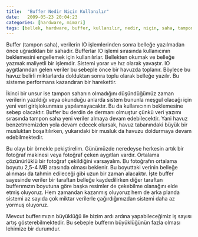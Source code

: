 ```yaml
---
title:  "Buffer Nedir Niçin Kullanılır"
date:   2009-05-23 20:04:23
categories: [hardware, mimari]
tags: [bellek, hardware, buffer, kullanılır, nedir, niçin, saha, tampon, Mehmet Cem Yücel, Mehmet, Cem, Yucel, Yücel]
---
```


Buffer (tampon saha), verilerin IO işlemlerinden sonra belleğe yazılmadan önce uğradıkları bir sahadır. Bufferlar IO işlemi sırasında kullanıcının beklemesini engellemek için kullanılırlar. Bellekten okumak ve belleğe yazmak maliyetli bir işlemdir. Sistemi yorar ve hız olarak yavaştır. IO aygıtlarından gelen veriler bu sebeple önce bir havuzda toplanır. Böylece bu havuz belirli miktarlarda dolduktan sonra toplu olarak belleğe yazılır. Bu sisteme performans kazandıran bir harekettir.  
  
İkinci bir unsur ise tampon sahanın olmadığını düşündüğümüz zaman verilerin yazıldığı veya okunduğu anlarda sistem bununla meşgul olacağı için yeni veri girişiokunması yapılamayacaktır. Bu da kullanıcının beklemesine sebep olacaktır. Buffer bu derdin de dermanı olmuştur çünkü veri yazımı sırasında tampon saha yeni veriler almaya devam edebilecektir. Yani havuz benzetmemizden yola devam edecek olursak, havuz tabanındaki büyük bir musluktan boşaltılırken, yukarıdaki bir musluk da havuzu doldurmaya devam edebilmektedir.  
  
Bu olayı bir örnekle pekiştirelim. Günümüzde neredeyse herkesin artık bir fotoğraf makinesi veya fotoğraf çeken aygıtları vardır. Ortalama çözünürlüklü bir fotoğraf çekildiğini varsayalım. Bu fotoğrafın ortalama boyutu 2,5-4 MB arasında olması beklenir. Bu boyuttaki verinin belleğe alınması da tahmin edileceği gibi uzun bir zaman alacaktır. İşte buffer sayesinde veriler bir taraftan belleğe kaydedilirken diğer taraftan bufferımızın boyutuna göre başka resimler de çekebilme olanağını elde etmiş oluyoruz. Hem zamandan kazanmış oluyoruz hem de arka planda sistemi az sayıda çok miktar verilerle çağırdığımızdan sistemi daha az yormuş oluyoruz.  
  
Mevcut bufferımızın büyüklüğü ile bizim ardı ardına yapabileceğimiz iş sayısı artış gösterebilmektedir. Bu sebeple bufferın büyüklüğünün fazla olması lehimize bir durumdur.